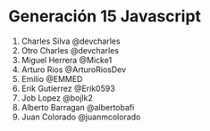 # Generación 15 Javascript

1. Charles Silva @devcharles
2. Otro Charles @devcharles
3. Miguel Herrera @Micke1
4. Arturo Rios @ArturoRiosDev
5. Emilio @EMMED
6. Erik Gutierrez @Erik0593
7. Job Lopez @bojlk2
8. Alberto Barragan @albertobafi
9. Juan Colorado @juanmcolorado